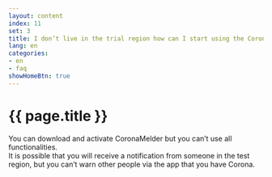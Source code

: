 ```yaml
---
layout: content
index: 11
set: 3
title: I don’t live in the trial region how can I start using the CoronaMelder app?
lang: en
categories:
- en
- faq
showHomeBtn: true
---
```


# {{ page.title }}

You can download and activate CoronaMelder but you can’t use all functionalities.  
It is possible that you will receive a notification from someone in the test region, but you can’t warn other people via the app that you have Corona.  
